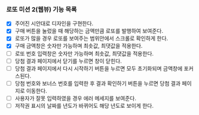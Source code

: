 ### 로또 미션 2(웹뷰) 기능 목록

- [x] 주어진 시안대로 디자인을 구현한다.
- [x] 구매 버튼을 눌렀을 때 해당하는 금액만큼 로또를 발행하여 보여준다.
- [x] 로또가 많을 경우 로또를 보여주는 범위안에서 스크롤로 확인하게 한다.
- [x] 구매 금액창은 숫자만 가능하며 최솟값, 최댓값을 적용한다.
- [ ] 로또 번호 입력창은 숫자만 가능하며 최솟값, 최댓값을 적용한다.
- [ ] 당첨 결과 페이지에서 닫기를 누르면 창이 닫힌다.
- [ ] 당첨 결과 페이지에서 다시 시작하기 버튼을 누르면 모두 초기화되며 금액창에 포커스된다.
- [ ] 당첨 번호와 보너스 번호를 입력한 후 결과 확인하기 버튼을 누르면 당첨 결과 페이지로 이동한다.
- [ ] 사용자가 잘못 입력하였을 경우 에러 메세지를 보여준다.
- [ ] 저작권 표시의 날짜를 년도가 바뀌어도 해당 년도로 보이게 한다.

